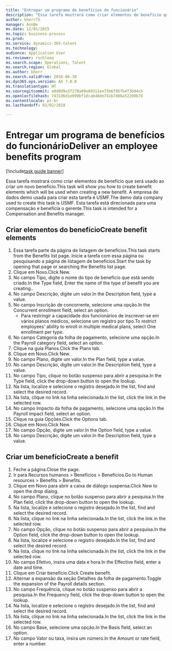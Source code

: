 ```yaml
--- 
title: "Entregar um programa de benefícios do funcionário"
description: "Essa tarefa mostrará como criar elementos de benefício que será usado ao criar um novo benefício."
author: kherr75
manager: AnnBe
ms.date: 12/01/2015
ms.topic: business-process
ms.prod: 
ms.service: dynamics-365-talent
ms.technology: 
audience: Application User
ms.reviewer: rschloma
ms.search.scope: Operations, Talent
ms.search.region: Global
ms.author: kherr
ms.search.validFrom: 2016-06-30
ms.dyn365.ops.version: AX 7.0.0
ms.translationtype: HT
ms.sourcegitcommit: a9d0d9a3f278a09e89311ee75b6f95fb4f3b04cb
ms.openlocfilehash: 7431d6d1e090bf1dcab48de741b7d08a52209b76
ms.contentlocale: pt-br
ms.lasthandoff: 02/02/2018

---
```

# <a name="deliver-an-employee-benefits-program"></a><span data-ttu-id="63904-103">Entregar um programa de benefícios do funcionário</span><span class="sxs-lookup"><span data-stu-id="63904-103">Deliver an employee benefits program</span></span>

[!include[task guide banner](../../includes/task-guide-banner.md)]

<span data-ttu-id="63904-104">Essa tarefa mostrará como criar elementos de benefício que será usado ao criar um novo benefício.</span><span class="sxs-lookup"><span data-stu-id="63904-104">This task will show you how to create benefit elements which will be used when creating a new benefit.</span></span> <span data-ttu-id="63904-105">A empresa de dados demo usada para criar esta tarefa é USMF.</span><span class="sxs-lookup"><span data-stu-id="63904-105">The demo data company used to create this task is USMF.</span></span> <span data-ttu-id="63904-106">Esta tarefa está direcionada para uma compensação e beneficia o gerente.</span><span class="sxs-lookup"><span data-stu-id="63904-106">This task is intended for a Compensation and Benefits manager.</span></span>


## <a name="create-benefit-elements"></a><span data-ttu-id="63904-107">Criar elementos do benefício</span><span class="sxs-lookup"><span data-stu-id="63904-107">Create benefit elements</span></span>
1. <span data-ttu-id="63904-108">Essa tarefa parte da página de listagem de benefícios.</span><span class="sxs-lookup"><span data-stu-id="63904-108">This task starts from the Benefits list page.</span></span> <span data-ttu-id="63904-109">Inicie a tarefa com essa página ou pesquisando a página de listagem de benefícios.</span><span class="sxs-lookup"><span data-stu-id="63904-109">Start the task by opening that page or searching the Benefits list page.</span></span>
2. <span data-ttu-id="63904-110">Clique em Novo.</span><span class="sxs-lookup"><span data-stu-id="63904-110">Click New.</span></span>
3. <span data-ttu-id="63904-111">No campo Tipo, digite o nome do tipo de benefício que está sendo criado.</span><span class="sxs-lookup"><span data-stu-id="63904-111">In the Type field, Enter the name of the type of benefit you are creating..</span></span>
4. <span data-ttu-id="63904-112">No campo Descrição, digite um valor.</span><span class="sxs-lookup"><span data-stu-id="63904-112">In the Description field, type a value.</span></span>
5. <span data-ttu-id="63904-113">No campo Inscrição de concorrente, selecione uma opção.</span><span class="sxs-lookup"><span data-stu-id="63904-113">In the Concurrent enrollment field, select an option.</span></span>
    * <span data-ttu-id="63904-114">Para restringir a capacidade dos funcionários de inscrever-se em vários planos médicos, selecione um registro por tipo.</span><span class="sxs-lookup"><span data-stu-id="63904-114">To restrict employees' ability to enroll in multiple medical plans, select One enrollment per type.</span></span>  
6. <span data-ttu-id="63904-115">No campo Categoria da folha de pagamento, selecione uma opção.</span><span class="sxs-lookup"><span data-stu-id="63904-115">In the Payroll category field, select an option.</span></span>
7. <span data-ttu-id="63904-116">Clique na guia Planos.</span><span class="sxs-lookup"><span data-stu-id="63904-116">Click the Plans tab.</span></span>
8. <span data-ttu-id="63904-117">Clique em Novo.</span><span class="sxs-lookup"><span data-stu-id="63904-117">Click New.</span></span>
9. <span data-ttu-id="63904-118">No campo Plano, digite um valor.</span><span class="sxs-lookup"><span data-stu-id="63904-118">In the Plan field, type a value.</span></span>
10. <span data-ttu-id="63904-119">No campo Descrição, digite um valor.</span><span class="sxs-lookup"><span data-stu-id="63904-119">In the Description field, type a value.</span></span>
11. <span data-ttu-id="63904-120">No campo Tipo, clique no botão suspenso para abrir a pesquisa.</span><span class="sxs-lookup"><span data-stu-id="63904-120">In the Type field, click the drop-down button to open the lookup.</span></span>
12. <span data-ttu-id="63904-121">Na lista, localize e selecione o registro desejado.</span><span class="sxs-lookup"><span data-stu-id="63904-121">In the list, find and select the desired record.</span></span>
13. <span data-ttu-id="63904-122">Na lista, clique no link na linha selecionada.</span><span class="sxs-lookup"><span data-stu-id="63904-122">In the list, click the link in the selected row.</span></span>
14. <span data-ttu-id="63904-123">No campo Impacto da folha de pagamento, selecione uma opção.</span><span class="sxs-lookup"><span data-stu-id="63904-123">In the Payroll impact field, select an option.</span></span>
15. <span data-ttu-id="63904-124">Clique na guia Opções.</span><span class="sxs-lookup"><span data-stu-id="63904-124">Click the Options tab.</span></span>
16. <span data-ttu-id="63904-125">Clique em Novo.</span><span class="sxs-lookup"><span data-stu-id="63904-125">Click New.</span></span>
17. <span data-ttu-id="63904-126">No campo Opção, digite um valor.</span><span class="sxs-lookup"><span data-stu-id="63904-126">In the Option field, type a value.</span></span>
18. <span data-ttu-id="63904-127">No campo Descrição, digite um valor.</span><span class="sxs-lookup"><span data-stu-id="63904-127">In the Description field, type a value.</span></span>

## <a name="create-a-benefit"></a><span data-ttu-id="63904-128">Criar um benefício</span><span class="sxs-lookup"><span data-stu-id="63904-128">Create a benefit</span></span>
1. <span data-ttu-id="63904-129">Feche a página.</span><span class="sxs-lookup"><span data-stu-id="63904-129">Close the page.</span></span>
2. <span data-ttu-id="63904-130">Ir para Recursos humanos > Benefícios > Benefícios.</span><span class="sxs-lookup"><span data-stu-id="63904-130">Go to Human resources > Benefits > Benefits.</span></span>
3. <span data-ttu-id="63904-131">Clique em Novo para abrir a caixa de diálogo suspensa.</span><span class="sxs-lookup"><span data-stu-id="63904-131">Click New to open the drop dialog.</span></span>
4. <span data-ttu-id="63904-132">No campo Plano, clique no botão suspenso para abrir a pesquisa.</span><span class="sxs-lookup"><span data-stu-id="63904-132">In the Plan field, click the drop-down button to open the lookup.</span></span>
5. <span data-ttu-id="63904-133">Na lista, localize e selecione o registro desejado.</span><span class="sxs-lookup"><span data-stu-id="63904-133">In the list, find and select the desired record.</span></span>
6. <span data-ttu-id="63904-134">Na lista, clique no link na linha selecionada.</span><span class="sxs-lookup"><span data-stu-id="63904-134">In the list, click the link in the selected row.</span></span>
7. <span data-ttu-id="63904-135">No campo Opção, clique no botão suspenso para abrir a pesquisa.</span><span class="sxs-lookup"><span data-stu-id="63904-135">In the Option field, click the drop-down button to open the lookup.</span></span>
8. <span data-ttu-id="63904-136">Na lista, localize e selecione o registro desejado.</span><span class="sxs-lookup"><span data-stu-id="63904-136">In the list, find and select the desired record.</span></span>
9. <span data-ttu-id="63904-137">Na lista, clique no link na linha selecionada.</span><span class="sxs-lookup"><span data-stu-id="63904-137">In the list, click the link in the selected row.</span></span>
10. <span data-ttu-id="63904-138">No campo Efetivo, insira uma data e hora.</span><span class="sxs-lookup"><span data-stu-id="63904-138">In the Effective field, enter a date and time.</span></span>
11. <span data-ttu-id="63904-139">Clique em Criar benefício.</span><span class="sxs-lookup"><span data-stu-id="63904-139">Click Create benefit.</span></span>
12. <span data-ttu-id="63904-140">Alternar a expansão da seção Detalhes da folha de pagamento.</span><span class="sxs-lookup"><span data-stu-id="63904-140">Toggle the expansion of the Payroll details section.</span></span>
13. <span data-ttu-id="63904-141">No campo Frequência, clique no botão suspenso para abrir a pesquisa.</span><span class="sxs-lookup"><span data-stu-id="63904-141">In the Frequency field, click the drop-down button to open the lookup.</span></span>
14. <span data-ttu-id="63904-142">Na lista, localize e selecione o registro desejado.</span><span class="sxs-lookup"><span data-stu-id="63904-142">In the list, find and select the desired record.</span></span>
15. <span data-ttu-id="63904-143">Na lista, clique no link na linha selecionada.</span><span class="sxs-lookup"><span data-stu-id="63904-143">In the list, click the link in the selected row.</span></span>
16. <span data-ttu-id="63904-144">No campo Base, selecione uma opção.</span><span class="sxs-lookup"><span data-stu-id="63904-144">In the Basis field, select an option.</span></span>
17. <span data-ttu-id="63904-145">No campo Valor ou taxa, insira um número.</span><span class="sxs-lookup"><span data-stu-id="63904-145">In the Amount or rate field, enter a number.</span></span>


